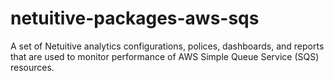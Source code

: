 # netuitive-packages-aws-sqs
A set of Netuitive analytics configurations, polices, dashboards, and reports that are used to monitor performance of AWS Simple Queue Service (SQS) resources.

